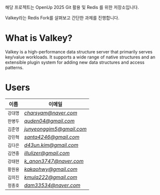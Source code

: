 해당 프로젝트는 OpenUp 2025 Git 활용 및 Redis 를 위한 저장소입니다.

 Valkey라는 Redis Fork를 살펴보고 간단한 과제를 진행합니다.

# What is Valkey?

Valkey is a high-performance data structure server that primarily serves key/value workloads.
It supports a wide range of native structures and an extensible plugin system for adding new data structures and access patterns.

# Users
| 이름    | 이메일                      |
|-------|--------------------------|
| `강대명` | *charsyam@naver.com*     |
| `한병두` | *quden04@gmail.com*      |
| `김준영` | *junyeonggim5@gmail.com* |
| `강민혁` | *santa4246@gmail.com*    |
| `김다은` | *d43un.kim@gmail.com*    |
| `김연중` | *illulizer@gmail.com*    |
| `강태현` | *k_anon3747@naver.com*   |
| `황원용` | *kakaohwy@gmail.com*     |
| `김의진` | *kmula222@gmail.com*     |
| `정종호` | *dam33534@naver.com*     |

